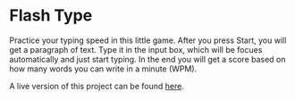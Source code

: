 # Flash Type

Practice your typing speed in this little game. After you press Start, you will get a paragraph of text. Type it in the input box, which will be focues automatically and just start typing. In the end you will get a score based on how many words you can write in a minute (WPM).

A live version of this project can be found [here](http://flashtype.eddiebrunstedt.com/).